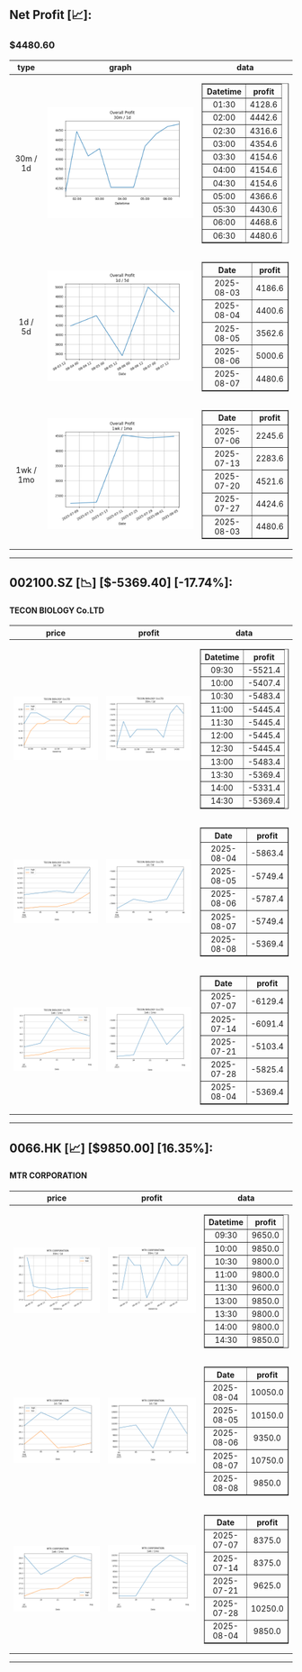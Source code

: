 ## Net Profit [📈]:
### $4480.60
|type|graph|data|
|:---:|:---:|:---:|
|30m / 1d|![net_profit](image/overall_30m-1d.png)|<table border="1" class="dataframe"> <thead> <tr style="text-align: center;"> <th>Datetime</th> <th>profit</th> </tr> </thead> <tbody> <tr> <td>01:30</td> <td>4128.6</td> </tr> <tr> <td>02:00</td> <td>4442.6</td> </tr> <tr> <td>02:30</td> <td>4316.6</td> </tr> <tr> <td>03:00</td> <td>4354.6</td> </tr> <tr> <td>03:30</td> <td>4154.6</td> </tr> <tr> <td>04:00</td> <td>4154.6</td> </tr> <tr> <td>04:30</td> <td>4154.6</td> </tr> <tr> <td>05:00</td> <td>4366.6</td> </tr> <tr> <td>05:30</td> <td>4430.6</td> </tr> <tr> <td>06:00</td> <td>4468.6</td> </tr> <tr> <td>06:30</td> <td>4480.6</td> </tr> </tbody></table>|
|1d / 5d|![net_profit](image/overall_1d-5d.png)|<table border="1" class="dataframe"> <thead> <tr style="text-align: center;"> <th>Date</th> <th>profit</th> </tr> </thead> <tbody> <tr> <td>2025-08-03</td> <td>4186.6</td> </tr> <tr> <td>2025-08-04</td> <td>4400.6</td> </tr> <tr> <td>2025-08-05</td> <td>3562.6</td> </tr> <tr> <td>2025-08-06</td> <td>5000.6</td> </tr> <tr> <td>2025-08-07</td> <td>4480.6</td> </tr> </tbody></table>|
|1wk / 1mo|![net_profit](image/overall_1wk-1mo.png)|<table border="1" class="dataframe"> <thead> <tr style="text-align: center;"> <th>Date</th> <th>profit</th> </tr> </thead> <tbody> <tr> <td>2025-07-06</td> <td>2245.6</td> </tr> <tr> <td>2025-07-13</td> <td>2283.6</td> </tr> <tr> <td>2025-07-20</td> <td>4521.6</td> </tr> <tr> <td>2025-07-27</td> <td>4424.6</td> </tr> <tr> <td>2025-08-03</td> <td>4480.6</td> </tr> </tbody></table>|
---
## 002100.SZ [📉] [$-5369.40] [-17.74%]:
#### TECON BIOLOGY Co.LTD
|price|profit|data|
|:---:|:---:|:---:|
|![price](image/002100.SZ_30m-1d_price.png)|![profit](image/002100.SZ_30m-1d_profit.png)|<table border="1" class="dataframe"> <thead> <tr style="text-align: center;"> <th>Datetime</th> <th>profit</th> </tr> </thead> <tbody> <tr> <td>09:30</td> <td>-5521.4</td> </tr> <tr> <td>10:00</td> <td>-5407.4</td> </tr> <tr> <td>10:30</td> <td>-5483.4</td> </tr> <tr> <td>11:00</td> <td>-5445.4</td> </tr> <tr> <td>11:30</td> <td>-5445.4</td> </tr> <tr> <td>12:00</td> <td>-5445.4</td> </tr> <tr> <td>12:30</td> <td>-5445.4</td> </tr> <tr> <td>13:00</td> <td>-5483.4</td> </tr> <tr> <td>13:30</td> <td>-5369.4</td> </tr> <tr> <td>14:00</td> <td>-5331.4</td> </tr> <tr> <td>14:30</td> <td>-5369.4</td> </tr> </tbody></table>|
|![price](image/002100.SZ_1d-5d_price.png)|![profit](image/002100.SZ_1d-5d_profit.png)|<table border="1" class="dataframe"> <thead> <tr style="text-align: center;"> <th>Date</th> <th>profit</th> </tr> </thead> <tbody> <tr> <td>2025-08-04</td> <td>-5863.4</td> </tr> <tr> <td>2025-08-05</td> <td>-5749.4</td> </tr> <tr> <td>2025-08-06</td> <td>-5787.4</td> </tr> <tr> <td>2025-08-07</td> <td>-5749.4</td> </tr> <tr> <td>2025-08-08</td> <td>-5369.4</td> </tr> </tbody></table>|
|![price](image/002100.SZ_1wk-1mo_price.png)|![profit](image/002100.SZ_1wk-1mo_profit.png)|<table border="1" class="dataframe"> <thead> <tr style="text-align: center;"> <th>Date</th> <th>profit</th> </tr> </thead> <tbody> <tr> <td>2025-07-07</td> <td>-6129.4</td> </tr> <tr> <td>2025-07-14</td> <td>-6091.4</td> </tr> <tr> <td>2025-07-21</td> <td>-5103.4</td> </tr> <tr> <td>2025-07-28</td> <td>-5825.4</td> </tr> <tr> <td>2025-08-04</td> <td>-5369.4</td> </tr> </tbody></table>|
---
## 0066.HK [📈] [$9850.00] [16.35%]:
#### MTR CORPORATION
|price|profit|data|
|:---:|:---:|:---:|
|![price](image/0066.HK_30m-1d_price.png)|![profit](image/0066.HK_30m-1d_profit.png)|<table border="1" class="dataframe"> <thead> <tr style="text-align: center;"> <th>Datetime</th> <th>profit</th> </tr> </thead> <tbody> <tr> <td>09:30</td> <td>9650.0</td> </tr> <tr> <td>10:00</td> <td>9850.0</td> </tr> <tr> <td>10:30</td> <td>9800.0</td> </tr> <tr> <td>11:00</td> <td>9800.0</td> </tr> <tr> <td>11:30</td> <td>9600.0</td> </tr> <tr> <td>13:00</td> <td>9850.0</td> </tr> <tr> <td>13:30</td> <td>9800.0</td> </tr> <tr> <td>14:00</td> <td>9800.0</td> </tr> <tr> <td>14:30</td> <td>9850.0</td> </tr> </tbody></table>|
|![price](image/0066.HK_1d-5d_price.png)|![profit](image/0066.HK_1d-5d_profit.png)|<table border="1" class="dataframe"> <thead> <tr style="text-align: center;"> <th>Date</th> <th>profit</th> </tr> </thead> <tbody> <tr> <td>2025-08-04</td> <td>10050.0</td> </tr> <tr> <td>2025-08-05</td> <td>10150.0</td> </tr> <tr> <td>2025-08-06</td> <td>9350.0</td> </tr> <tr> <td>2025-08-07</td> <td>10750.0</td> </tr> <tr> <td>2025-08-08</td> <td>9850.0</td> </tr> </tbody></table>|
|![price](image/0066.HK_1wk-1mo_price.png)|![profit](image/0066.HK_1wk-1mo_profit.png)|<table border="1" class="dataframe"> <thead> <tr style="text-align: center;"> <th>Date</th> <th>profit</th> </tr> </thead> <tbody> <tr> <td>2025-07-07</td> <td>8375.0</td> </tr> <tr> <td>2025-07-14</td> <td>8375.0</td> </tr> <tr> <td>2025-07-21</td> <td>9625.0</td> </tr> <tr> <td>2025-07-28</td> <td>10250.0</td> </tr> <tr> <td>2025-08-04</td> <td>9850.0</td> </tr> </tbody></table>|
---
